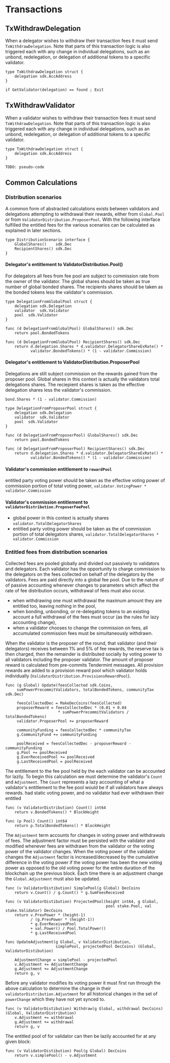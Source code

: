 # Transactions

## TxWithdrawDelegation

When a delegator wishes to withdraw their transaction fees it must send
`TxWithdrawDelegation`. Note that parts of this transaction logic is also
triggered each with any change in individual delegations, such as an unbond,
redelegation, or delegation of additional tokens to a specific validator.  

```golang
type TxWithdrawDelegation struct {
    delegation sdk.AccAddress
}
```

```
if GetValidator(delegation) == found ; Exit 

```

## TxWithdrawValidator

When a validator wishes to withdraw their transaction fees it must send
`TxWithdrawDelegation`. Note that parts of this transaction logic is also
triggered each with any change in individual delegations, such as an unbond,
redelegation, or delegation of additional tokens to a specific validator.  

```golang
type TxWithdrawDelegation struct {
    delegation sdk.AccAddress
}
```

```
TODO: pseudo-code
```

## Common Calculations 

### Distribution scenarios 

A common form of abstracted calculations exists between validators and
delegations attempting to withdrawal their rewards, either from `Global.Pool` 
or from `ValidatorDistribution.ProposerPool`. With the following interface 
fulfilled the entitled fees for the various scenarios can be calculated 
as explained in later sections.

```golang
type DistributionScenario interface {
    GlobalShares()    sdk.Dec  
    RecipientShares() sdk.Dec
}
```

#### Delegator's entitlement to ValidatorDistribution.Pool()

For delegators all fees from fee pool are subject to commission rate from the
owner of the validator. The global shares should be taken as true number of
global bonded shares. The recipients shares should be taken as the bonded
tokens less the validator's commission.

```
type DelegationFromGlobalPool struct {
    delegation sdk.Delegation
    validator  sdk.Validator 
    pool  sdk.Validator 
}

func (d DelegationFromGlobalPool) GlobalShares() sdk.Dec
    return pool.BondedTokens

func (d DelegationFromGlobalPool) RecipientShares() sdk.Dec
    return d.delegation.Shares * d.validator.DelegatorShareExRate() * 
           validator.BondedTokens() * (1 - validator.Commission)
```

#### Delegator's entitlement to ValidatorDistribution.ProposerPool

Delegations are still subject commission on the rewards gained from the
proposer pool.  Global shares in this context is actually the validators total
delegations shares.  The reciepient shares is taken as the effective delegation
shares less the validator's commission. 


`bond.Shares * (1 - validator.Commission)`

```
type DelegationFromProposerPool struct {
    delegation sdk.Delegation
    validator  sdk.Validator 
    pool  sdk.Validator 
}

func (d DelegationFromProposerPool) GlobalShares() sdk.Dec
    return pool.BondedTokens

func (d DelegationFromProposerPool) RecipientShares() sdk.Dec
    return d.delegation.Shares * d.validator.DelegatorShareExRate() * 
           validator.BondedTokens() * (1 - validator.Commission)
```

#### Validator's commission entitlement to `rewardPool` 
   entitled party voting power should be taken as the effective voting power
     of commission portion of total voting power, 
     `validator.VotingPower * validator.Commission`

#### Validator's commission entitlement to `validatorDistribution.ProposerFeePool` 
   - global power in this context is actually shares
     `validator.TotalDelegatorShares`
   - entitled party voting power should be taken as the of commission portion
     of total delegators shares, 
     `validator.TotalDelegatorShares * validator.Commission`




### Entitled fees from distribution scenarios 

Collected fees are pooled globally and divided out passively to validators and
delegators. Each validator has the opportunity to charge commission to the
delegators on the fees collected on behalf of the delegators by the validators.
Fees are paid directly into a global fee pool. Due to the nature of of passive
accounting whenever changes to parameters which affect the rate of fee
distribution occurs, withdrawal of fees must also occur. 
 
 - when withdrawing one must withdrawal the maximum amount they are entitled
   too, leaving nothing in the pool, 
 - when bonding, unbonding, or re-delegating tokens to an existing account a
   full withdrawal of the fees must occur (as the rules for lazy accounting
   change), 
 - when a validator chooses to change the commission on fees, all accumulated 
   commission fees must be simultaneously withdrawn.

When the validator is the proposer of the round, that validator (and their
delegators) receives between 1% and 5% of fee rewards, the reserve tax is then
charged, then the remainder is distributed socially by voting power to all
validators including the proposer validator.  The amount of proposer reward is
calculated from pre-commits Tendermint messages. All provision rewards are
added to a provision reward pool which validator holds individually
(`ValidatorDistribution.ProvisionsRewardPool`). 

```
func (g Global) Update(feesCollected sdk.Coins, 
     sumPowerPrecommitValidators, totalBondedTokens, communityTax sdk.Dec)

     feesCollectedDec = MakeDecCoins(feesCollected)
     proposerReward = feesCollectedDec * (0.01 + 0.04 
                       * sumPowerPrecommitValidators / totalBondedTokens)
     validator.ProposerPool += proposerReward
     
     communityFunding = feesCollectedDec * communityTax
     g.CommunityFund += communityFunding
     
     poolReceived = feesCollectedDec - proposerReward - communityFunding
     g.Pool += poolReceived
     g.EverReceivedPool += poolReceived
     g.LastReceivedPool = poolReceived
```

The entitlement to the fee pool held by the each validator can be accounted for
lazily.  To begin this calculation we must determine the  validator's `Count`
and `Adjustment`. The `Count` represents a lazy accounting of what a
validator's entitlement to the fee pool would be if all validators have always
rewards. 
had static voting power, and no validator had ever withdrawn their entitled

``` 
func (v ValidatorDistribution) Count() int64
    return v.BondedTokens() * BlockHeight

func (p Pool) Count() int64
    return p.TotalBondedTokens() * BlockHeight
``` 

The `Adjustment` term accounts for changes in voting power and withdrawals of
fees. The adjustment factor must be persisted with the validator and modified
whenever fees are withdrawn from the validator or the voting power of the
validator changes. When the voting power of the validator changes the
`Adjustment` factor is increased/decreased by the cumulative difference in the
voting power if the voting power has been the new voting power as opposed to
the old voting power for the entire duration of the blockchain up the previous
block. Each time there is an adjustment change the `Global.Adjustment` must
also be updated.

```
func (v ValidatorDistibution) SimplePool(g Global) DecCoins
    return v.Count() / g.Count() * g.SumFeesReceived

func (v ValidatorDistibution) ProjectedPool(height int64, g Global, 
                                            pool stake.Pool, val stake.Validator) DecCoins
    return v.PrevPower * (height-1) 
           / (g.PrevPower * (height-1)) 
           * g.EverReceivedPool
           + val.Power() / Pool.TotalPower() 
           * g.LastReceivedPool

func UpdateAdjustment(g Global, v ValidatorDistibution, 
                      simplePool, projectedPool DecCoins) (Global, ValidatorDistibution)
                                            
    AdjustmentChange = simplePool - projectedPool
    v.Adjustment += AdjustmentChange
    g.Adjustment += AdjustmentChange
    return g, v
```

Before any validator modifies its voting power it must first run through the
above calculation to determine the change in their
`validatorDistribution.Adjustment` for all historical changes in the set of
`powerChange` which they have not yet synced to. 

``` 
func (v ValidatorDistibution) Withdraw(g Global, withdrawal DecCoins) (Global, ValidatorDistribution)
    v.Adjustment += withdrawal
    g.Adjustment += withdrawal
    return g, v
``` 

The entitled pool of for validator can then be lazily accounted for at any
given block:

```
func (v ValidatorDistibution) Pool(g Global) DecCoins
    return v.simplePool() - v.Adjustment
```


